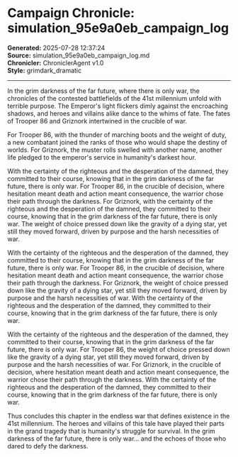 # Campaign Chronicle: simulation_95e9a0eb_campaign_log

**Generated:** 2025-07-28 12:37:24  
**Source:** simulation_95e9a0eb_campaign_log.md  
**Chronicler:** ChroniclerAgent v1.0  
**Style:** grimdark_dramatic  

---

In the grim darkness of the far future, where there is only war, the chronicles of the contested battlefields of the 41st millennium unfold with terrible purpose. The Emperor's light flickers dimly against the encroaching shadows, and heroes and villains alike dance to the whims of fate. The fates of Trooper 86 and Griznork intertwined in the crucible of war.

For Trooper 86, with the thunder of marching boots and the weight of duty, a new combatant joined the ranks of those who would shape the destiny of worlds. For Griznork, the muster rolls swelled with another name, another life pledged to the emperor's service in humanity's darkest hour. 

With the certainty of the righteous and the desperation of the damned, they committed to their course, knowing that in the grim darkness of the far future, there is only war. For Trooper 86, in the crucible of decision, where hesitation meant death and action meant consequence, the warrior chose their path through the darkness. For Griznork, with the certainty of the righteous and the desperation of the damned, they committed to their course, knowing that in the grim darkness of the far future, there is only war. The weight of choice pressed down like the gravity of a dying star, yet still they moved forward, driven by purpose and the harsh necessities of war. 

With the certainty of the righteous and the desperation of the damned, they committed to their course, knowing that in the grim darkness of the far future, there is only war. For Trooper 86, in the crucible of decision, where hesitation meant death and action meant consequence, the warrior chose their path through the darkness. For Griznork, the weight of choice pressed down like the gravity of a dying star, yet still they moved forward, driven by purpose and the harsh necessities of war. With the certainty of the righteous and the desperation of the damned, they committed to their course, knowing that in the grim darkness of the far future, there is only war. 

With the certainty of the righteous and the desperation of the damned, they committed to their course, knowing that in the grim darkness of the far future, there is only war. For Trooper 86, the weight of choice pressed down like the gravity of a dying star, yet still they moved forward, driven by purpose and the harsh necessities of war. For Griznork, in the crucible of decision, where hesitation meant death and action meant consequence, the warrior chose their path through the darkness. With the certainty of the righteous and the desperation of the damned, they committed to their course, knowing that in the grim darkness of the far future, there is only war.

Thus concludes this chapter in the endless war that defines existence in the 41st millennium. The heroes and villains of this tale have played their parts in the grand tragedy that is humanity's struggle for survival. In the grim darkness of the far future, there is only war... and the echoes of those who dared to defy the darkness.